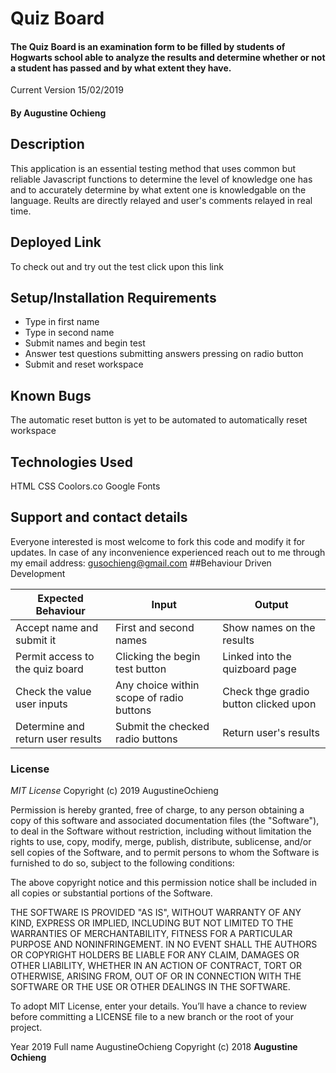 # Quiz Board
#### The Quiz Board is an examination form to be filled by students of Hogwarts school able to analyze the results and determine whether or not a student has passed and by what extent they have.
Current Version 15/02/2019
#### By **Augustine Ochieng**
## Description
This application is an essential testing method that uses common but reliable Javascript functions to determine the level of knowledge one has and to accurately determine by what extent one is knowledgable on the language. Reults are directly relayed and user's comments relayed in real time.
## Deployed Link
To check out and try out the test click upon this link 
## Setup/Installation Requirements
* Type in first name
* Type in second name
* Submit names and begin test
* Answer test questions submitting answers pressing on radio button
* Submit and reset workspace
## Known Bugs
The automatic reset button is yet to be automated to automatically reset workspace
## Technologies Used
HTML
CSS
Coolors.co
Google Fonts
## Support and contact details
Everyone interested is most welcome to fork this code and modify it for updates.
In case of any inconvenience experienced reach out to me through my email address: gusochieng@gmail.com
##Behaviour Driven Development


| Expected   Behaviour              | Input                             | Output               |
|-----------------------------------|-----------------------------------|----------------------|
| Accept name and submit it         | First and second names            | Show names on the results        |
| Permit access to the quiz board   | Clicking the begin test button    | Linked into the quizboard page   |
| Check the value user inputs       | Any choice within scope of radio buttons   | Check thge gradio button clicked upon     |
| Determine and return user results| Submit the checked radio buttons | Return user's results       |

### License
*MIT License*
Copyright (c) 2019 AugustineOchieng

Permission is hereby granted, free of charge, to any person obtaining a copy of this software and associated documentation files (the "Software"), to deal in the Software without restriction, including without limitation the rights to use, copy, modify, merge, publish, distribute, sublicense, and/or sell copies of the Software, and to permit persons to whom the Software is furnished to do so, subject to the following conditions:

The above copyright notice and this permission notice shall be included in all copies or substantial portions of the Software.

THE SOFTWARE IS PROVIDED "AS IS", WITHOUT WARRANTY OF ANY KIND, EXPRESS OR IMPLIED, INCLUDING BUT NOT LIMITED TO THE WARRANTIES OF MERCHANTABILITY, FITNESS FOR A PARTICULAR PURPOSE AND NONINFRINGEMENT. IN NO EVENT SHALL THE AUTHORS OR COPYRIGHT HOLDERS BE LIABLE FOR ANY CLAIM, DAMAGES OR OTHER LIABILITY, WHETHER IN AN ACTION OF CONTRACT, TORT OR OTHERWISE, ARISING FROM, OUT OF OR IN CONNECTION WITH THE SOFTWARE OR THE USE OR OTHER DEALINGS IN THE SOFTWARE.

To adopt MIT License, enter your details. You’ll have a chance to review before committing a LICENSE file to a new branch or the root of your project.

Year 
2019
Full name 
AugustineOchieng
Copyright (c) 2018 **Augustine Ochieng**
  